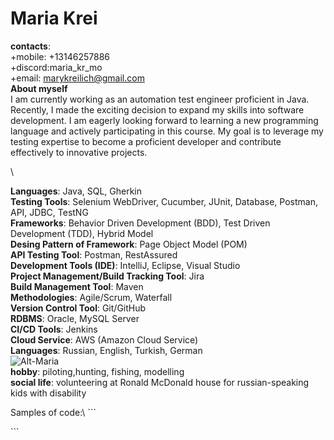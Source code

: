 # **Maria Krei**
__contacts__:\
    +mobile: +13146257886\
    +discord:maria_kr_mo\
    +email: marykreilich@gmail.com\
 __About myself__\
I am currently working as an automation test engineer proficient in Java. Recently, I made the exciting decision to expand my skills into software development. I am eagerly looking forward to learning a new programming language and actively participating in this course. My goal is to leverage my testing expertise to become a proficient developer and contribute effectively to innovative projects.</p>\

__Languages__: Java, SQL, Gherkin\
__Testing Tools__: Selenium WebDriver, Cucumber, JUnit, Database, Postman, API, JDBC, TestNG\
__Frameworks__: Behavior Driven Development (BDD), Test Driven Development (TDD), Hybrid Model\
__Desing Pattern of Framework__: Page Object Model (POM)\
__API Testing Tool__: Postman, RestAssured\
__Development Tools (IDE)__: IntelliJ, Eclipse, Visual Studio\
__Project Management/Build Tracking Tool__: Jira\
__Build Management Tool__: Maven\
__Methodologies__: Agile/Scrum, Waterfall\
__Version Control Tool__: Git/GitHub\
__RDBMS__: Oracle, MySQL Server\
__CI/CD Tools__: Jenkins\
__Cloud Service__: AWS (Amazon Cloud Service)\
__Languages__: Russian, English, Turkish, German\
![Alt-Maria]("C:\Users\maria\Downloads\aeeaa183-6261-415f-8115-f7f7423c6ee6.jpeg")\
__hobby__: piloting,hunting, fishing, modelling\
__social life__: volunteering at Ronald McDonald house for russian-speaking kids with disability

<p>Samples of code:\
```<script> 
    alert ("Hello word and hello Maria");
</script></p>```
